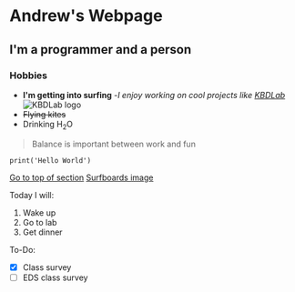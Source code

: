 # Andrew's Webpage
## I'm a programmer and a person
### Hobbies
- **I'm getting into surfing**
-*I enjoy working on cool projects like [KBDLab](https://kbdlab.io)* ![KBDLab logo](https://www.kbdlab.io/_next/static/media/logo_no_text_sky_100.721fb333.svg)
- ~~Flying kites~~
- Drinking H<sub>2</sub>O
>Balance is important between work and fun

`print('Hello World')`

[Go to top of section](#Andrew's-Webpage)
[Surfboards image](images/surfboards.jpeg)

Today I will:
1. Wake up
2. Go to lab
3. Get dinner

To-Do:
- [x] Class survey
- [ ] EDS class survey
